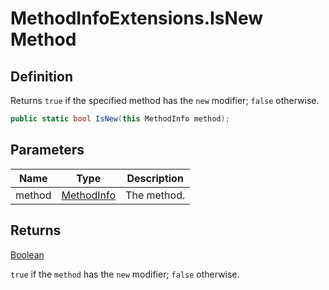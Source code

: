 # MethodInfoExtensions.IsNew Method
## Definition

Returns `true` if the specified method has the `new` modifier; `false` otherwise.

```c#
public static bool IsNew(this MethodInfo method);
```

## Parameters

| Name | Type | Description |
| ---- | ---- | ----------- |
| method | [MethodInfo](https://learn.microsoft.com/en-gb/dotnet/api/System.Reflection.MethodInfo) | The method. |

## Returns

[Boolean](https://learn.microsoft.com/en-gb/dotnet/api/System.Boolean)

`true` if the `method` has the `new` modifier; `false` otherwise.
